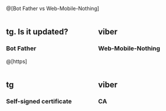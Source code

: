<style>
.left{
  float: left;
  width: 50%;
  text-align: left;
  display: block;
}
.right{
  float: right;
  width: 50%;
  display: block;
}
</style>


@[Bot Father vs Web-Mobile-Nothing]

<span class="left">
  
## tg. Is it updated?

### Bot Father

</span>
<span class="right">

## viber

### Web-Mobile-Nothing
</span>

---

@[https]

<span class="left">

## tg

### Self-signed certificate
</span>
<span class="right">

## viber

### CA
</span>

---
